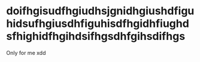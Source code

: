 # doifhgisudfhgiudhsjgnidhgiushdfiguhidsufhgiusdhfiguhisdfhgidhfiughdsfhighidfhgihdsifhgsdhfgihsdifhgs
Only for me xdd
